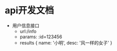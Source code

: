 # api开发文档

- 用户信息接口 
    - url:/info
    - params: :id=123456
    - results
      {
          name: '小明',
          desc: '风一样的女子'
      }
